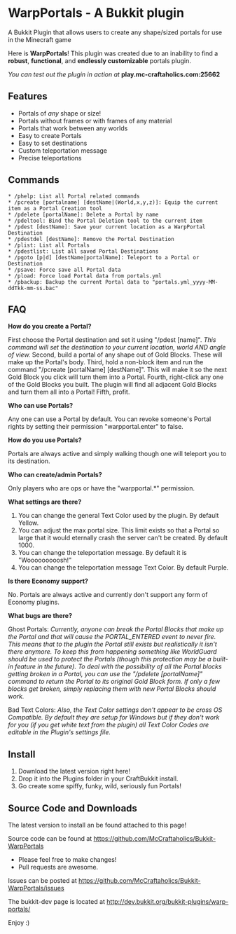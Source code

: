 WarpPortals - A Bukkit plugin
==================

A Bukkit Plugin that allows users to create any shape/sized portals for use in the Minecraft game

Here is **WarpPortals**! This plugin was created due to an inability to find a **robust**, **functional**, and **endlessly customizable** portals plugin.

*You can test out the plugin in action at* **play.mc-craftaholics.com:25662**

## Features

* Portals of *any* shape or size!
* Portals without frames or with frames of any material
* Portals that work between any worlds
* Easy to create Portals
* Easy to set destinations
* Custom teleportation message
* Precise teleportations

## Commands ##
```
* /phelp: List all Portal related commands
* /pcreate [portalname] [destName|(World,x,y,z)]: Equip the current item as a Portal Creation tool
* /pdelete [portalName]: Delete a Portal by name
* /pdeltool: Bind the Portal Deletion tool to the current item
* /pdest [destName]: Save your current location as a WarpPortal Destination
* /pdestdel [destName]: Remove the Portal Destination
* /plist: List all Portals
* /pdestlist: List all saved Portal Destinations
* /pgoto [p|d] [destName|portalName]: Teleport to a Portal or Destination
* /psave: Force save all Portal data
* /pload: Force load Portal data from portals.yml
* /pbackup: Backup the current Portal data to "portals.yml_yyyy-MM-ddTkk-mm-ss.bac"
```
## FAQ

**How do you create a Portal?**

First choose the Portal destination and set it using "/pdest [name]". *This command will set the destination to your current location, world AND angle of view.*
Second, build a portal of any shape out of Gold Blocks. These will make up the Portal's body.
Third, hold a non-block item and run the command "/pcreate [portalName] [destName]". This will make it so the next Gold Block you click will turn them into a Portal.
Fourth, right-click any one of the Gold Blocks you built. The plugin will find all adjacent Gold Blocks and turn them all into a Portal!
Fifth, profit.

**Who can use Portals?**

Any one can use a Portal by default. You can revoke someone's Portal rights by setting their permission "warpportal.enter" to false.

**How do you use Portals?**

Portals are always active and simply walking though one will teleport you to its destination.

**Who can create/admin Portals?**

Only players who are ops or have the "warpportal.*" permission.

**What settings are there?**

1. You can change the general Text Color used by the plugin. By default Yellow.
2. You can adjust the max portal size. This limit exists so that a Portal so large that it would eternally crash the server can't be created. By default 1000.
3. You can change the teleportation message. By default it is "Wooooooooosh!"
4. You can change the teleportation message Text Color. By default Purple.

**Is there Economy support?**

No. Portals are always active and currently don't support any form of Economy plugins.

**What bugs are there?**

Ghost Portals:
*Currently, anyone can break the Portal Blocks that make up the Portal and that will cause the PORTAL_ENTERED event to never fire. This means that to the plugin the Portal still exists but realistically it isn't there anymore. To keep this from happening something like WorldGuard should be used to protect the Portals (though this protection may be a built-in feature in the future). To deal with the possibility of all the Portal blocks getting broken in a Portal, you can use the "/pdelete [portalName]" command to return the Portal to its original Gold Block form. If only a few blocks get broken, simply replacing them with new Portal Blocks should work.*

Bad Text Colors:
*Also, the Text Color settings don't appear to be cross OS Compatible. By default they are setup for Windows but if they don't work for you (if you get white text from the plugin) all Text Color Codes are editable in the Plugin's settings file.*

## Install
1. Download the latest version right here!
2. Drop it into the Plugins folder in your CraftBukkit install.
3. Go create some spiffy, funky, wild, seriously fun Portals!

## Source Code and Downloads

The latest version to install an be found attached to this page!

Source code can be found at https://github.com/McCraftaholics/Bukkit-WarpPortals
* Please feel free to make changes!
* Pull requests are awesome.

Issues can be posted at https://github.com/McCraftaholics/Bukkit-WarpPortals/issues

The bukkit-dev page is located at http://dev.bukkit.org/bukkit-plugins/warp-portals/

Enjoy :)